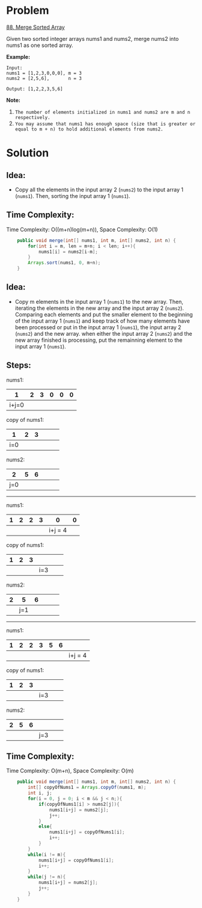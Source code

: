 # Problem
[88. Merge Sorted Array](https://leetcode.com/problems/merge-sorted-array/)

Given two sorted integer arrays nums1 and nums2, merge nums2 into nums1 as one sorted array.
 

**Example:**
```text
Input:
nums1 = [1,2,3,0,0,0], m = 3
nums2 = [2,5,6],       n = 3

Output: [1,2,2,3,5,6]
```

**Note:**

1. ```The number of elements initialized in nums1 and nums2 are m and n respectively.```
2. ```You may assume that nums1 has enough space (size that is greater or equal to m + n) to hold additional elements from nums2.```


# Solution
## Idea:
* Copy all the elements in the input array 2 (```nums2```) to the input array 1 (```nums1```). Then, sorting the input array 1 (```nums1```).
##  Time Complexity:
Time Complexity: O((m+n)log(m+n)), Space Complexity: O(1)

```java
    public void merge(int[] nums1, int m, int[] nums2, int n) {
        for(int i = m, len = m+n; i < len; i++){
            nums1[i] = nums2[i-m];
        }
        Arrays.sort(nums1, 0, m+n);
    }
```

## Idea:
* Copy m elements in the input array 1 (```nums1```) to the new array. Then, iterating the elements in the new array and the input array 2 (```nums2```). Comparing each elements and put the smaller element to the beginning of the input array 1 (```nums1```) and keep track of how many elements have been processed or put in the input array 1 (```nums1```), the input array 2 (```nums2```) and the new array. when either the input array 2 (```nums2```) and the new array finished is processing, put the remainning element to the input array 1 (```nums1```).

## Steps:
nums1:

|  1  | 2 | 3 | 0 | 0 | 0 |
|-----|---|---|---|---|---|
|i+j=0|   |   |   |   |   |

copy of nums1:

| 1  | 2 | 3 |   |   |   |
|----|---|---|---|---|---|
| i=0|   |   |   |   |   |

nums2:

| 2  | 5 | 6 |   |   |   |
|----|---|---|---|---|---|
| j=0|   |   |   |   |   |

----

nums1:

| 1  | 2 | 2 | 3 | 0 | 0 |
|----|---|---|---|---|---|
|    |   |   |   |i+j = 4 |   |

copy of nums1:

| 1  | 2 | 3 |    |   |   |
|----|---|---|----|---|---|
|    |   |   | i=3|   |   |

nums2:

| 2  | 5 | 6 |   |   |   |
|----|---|---|---|---|---|
|    | j=1 |   |   |   |   |

----

nums1: 

| 1  | 2 | 2 | 3 | 5 | 6 |         |
|----|---|---|---|---|---|---------|
|    |   |   |   |   |   | i+j = 4 |

copy of nums1:

| 1  | 2 | 3 |    |   |   |
|----|---|---|----|---|---|
|    |   |   | i=3|   |   |

nums2:

| 2  | 5 | 6 |   |   |   |
|----|---|---|---|---|---|
|    |   |   | j=3 |   |   |

##  Time Complexity:
Time Complexity: O(m+n), Space Complexity: O(m)

```java
    public void merge(int[] nums1, int m, int[] nums2, int n) {
        int[] copyOfNums1 = Arrays.copyOf(nums1, m);
        int i, j;
        for(i = 0, j = 0; i < m && j < n;){
            if(copyOfNums1[i] > nums2[j]){
                nums1[i+j] = nums2[j];
                j++;
            }
            else{
                nums1[i+j] = copyOfNums1[i];
                i++;
            }
        }
        while(i != m){
            nums1[i+j] = copyOfNums1[i];
            i++;
        }
        while(j != n){
            nums1[i+j] = nums2[j];
            j++;
        }
    }
```
